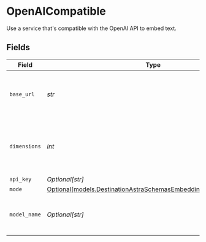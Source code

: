 # OpenAICompatible

Use a service that's compatible with the OpenAI API to embed text.


## Fields

| Field                                                                                                                          | Type                                                                                                                           | Required                                                                                                                       | Description                                                                                                                    | Example                                                                                                                        |
| ------------------------------------------------------------------------------------------------------------------------------ | ------------------------------------------------------------------------------------------------------------------------------ | ------------------------------------------------------------------------------------------------------------------------------ | ------------------------------------------------------------------------------------------------------------------------------ | ------------------------------------------------------------------------------------------------------------------------------ |
| `base_url`                                                                                                                     | *str*                                                                                                                          | :heavy_check_mark:                                                                                                             | The base URL for your OpenAI-compatible service                                                                                | https://your-service-name.com                                                                                                  |
| `dimensions`                                                                                                                   | *int*                                                                                                                          | :heavy_check_mark:                                                                                                             | The number of dimensions the embedding model is generating                                                                     | 1536                                                                                                                           |
| `api_key`                                                                                                                      | *Optional[str]*                                                                                                                | :heavy_minus_sign:                                                                                                             | N/A                                                                                                                            |                                                                                                                                |
| `mode`                                                                                                                         | [Optional[models.DestinationAstraSchemasEmbeddingEmbedding5Mode]](../models/destinationastraschemasembeddingembedding5mode.md) | :heavy_minus_sign:                                                                                                             | N/A                                                                                                                            |                                                                                                                                |
| `model_name`                                                                                                                   | *Optional[str]*                                                                                                                | :heavy_minus_sign:                                                                                                             | The name of the model to use for embedding                                                                                     | text-embedding-ada-002                                                                                                         |